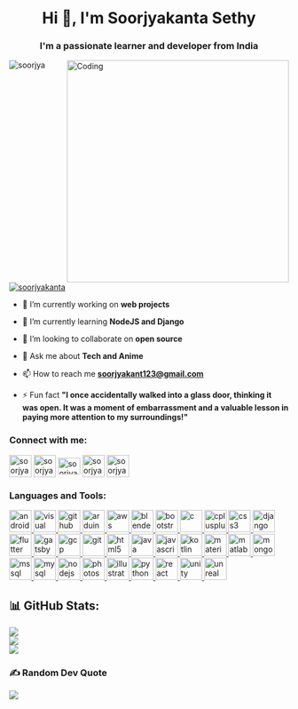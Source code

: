 <h1 align="center">Hi 👋, I'm Soorjyakanta Sethy</h1>
<h3 align="center">I'm a passionate learner and developer from India</h3>
<img align="right" alt="Coding" width="400" src="https://camo.githubusercontent.com/cae12fddd9d6982901d82580bdf321d81fb299141098ca1c2d4891870827bf17/68747470733a2f2f6d69726f2e6d656469756d2e636f6d2f6d61782f313336302f302a37513379765349765f7430696f4a2d5a2e676966">

<p align="left"> <img src="https://komarev.com/ghpvc/?username=soorjya&label=Profile%20views&color=0e75b6&style=flat" alt="soorjya" /> </p>

<p align="left"> <a href="https://twitter.com/soorjyakanta" target="blank"><img src="https://img.shields.io/twitter/follow/soorjyakanta?logo=twitter&style=for-the-badge" alt="soorjyakanta" /></a> </p>

- 🔭 I’m currently working on **web projects**

- 🌱 I’m currently learning **NodeJS and Django**

- 👯 I’m looking to collaborate on **open source**

- 💬 Ask me about **Tech and Anime**

- 📫 How to reach me **soorjyakant123@gmail.com**

- ⚡ Fun fact **"I once accidentally walked into a glass door, thinking it was open. It was a moment of embarrassment and a valuable lesson in paying more attention to my surroundings!"**

<h3 align="left">Connect with me:</h3>
<p align="left">
<a href="https://twitter.com/soorjyakanta" target="blank"><img align="center" src="https://img.icons8.com/?size=512&id=13963&format=png" alt="soorjyakanta" height="40" width="40" /></a>
<a href="https://linkedin.com/in/soorjyakanta-sethy-60796b1a0" target="blank"><img align="center" src="https://img.icons8.com/?size=512&id=13930&format=png" alt="soorjyakanta-sethy-60796b1a0" height="40" width="40" /></a>
<a href="https://www.codechef.com/users/soorjya123" target="blank"><img align="center" src="https://cdn.jsdelivr.net/npm/simple-icons@3.1.0/icons/codechef.svg" alt="soorjya123" height="30" width="40" /></a>
<a href="https://www.leetcode.com/soorjyakanta057" target="blank"><img align="center" src="https://img.icons8.com/?size=512&id=wDGo581Ea5Nf&format=png" alt="soorjyakanta057" height="40" width="40" /></a>
<a href="https://auth.geeksforgeeks.org/user/soorjyakv1rz" target="blank"><img align="center" src="https://img.icons8.com/?size=512&id=AbQBhN9v62Ob&format=png" alt="soorjyakv1rz" height="40" width="40" /></a>
</p>

<h3 align="left">Languages and Tools:</h3>
<p align="left"> <a href="https://developer.android.com" target="_blank" rel="noreferrer"> <img src="https://img.icons8.com/?size=512&id=P2AnGyiJxMpp&format=png" alt="android" width="40" height="40"/> </a>
<a href="https://code.visualstudio.com/" target="_blank" rel="noreferrer"> <img src="https://img.icons8.com/?size=512&id=9OGIyU8hrxW5&format=png" alt="visual studio code" width="40" height="40"/> </a> <a href="https://github.com/" target="_blank" rel="noreferrer"> <img src="https://cdn-icons-png.flaticon.com/512/733/733553.png" alt="github" width="40" height="40"/> </a> <a href="https://www.arduino.cc/" target="_blank" rel="noreferrer"> <img src="https://cdn.worldvectorlogo.com/logos/arduino-1.svg" alt="arduino" width="40" height="40"/> </a> <a href="https://aws.amazon.com" target="_blank" rel="noreferrer"> <img src="https://img.icons8.com/?size=512&id=33039&format=png" alt="aws" width="40" height="40"/> </a> <a href="https://www.blender.org/" target="_blank" rel="noreferrer"> <img src="https://download.blender.org/branding/community/blender_community_badge_white.svg" alt="blender" width="40" height="40"/> </a> <a href="https://getbootstrap.com" target="_blank" rel="noreferrer"> <img src="https://img.icons8.com/?size=512&id=84710&format=png" alt="bootstrap" width="40" height="40"/> </a> <a href="https://www.cprogramming.com/" target="_blank" rel="noreferrer"> <img src="https://img.icons8.com/?size=512&id=40670&format=png" alt="c" width="40" height="40"/> </a> <a href="https://www.w3schools.com/cpp/" target="_blank" rel="noreferrer"> <img src="https://img.icons8.com/?size=512&id=40669&format=png" alt="cplusplus" width="40" height="40"/> </a> <a href="https://www.w3schools.com/css/" target="_blank" rel="noreferrer"> <img src="https://img.icons8.com/?size=512&id=21278&format=png" alt="css3" width="40" height="40"/> </a> <a href="https://www.djangoproject.com/" target="_blank" rel="noreferrer"> <img src="https://cdn.worldvectorlogo.com/logos/django.svg" alt="django" width="40" height="40"/> </a> <a href="https://flutter.dev" target="_blank" rel="noreferrer"> <img src="https://www.vectorlogo.zone/logos/flutterio/flutterio-icon.svg" alt="flutter" width="40" height="40"/> </a> <a href="https://www.gatsbyjs.com/" target="_blank" rel="noreferrer"> <img src="https://www.vectorlogo.zone/logos/gatsbyjs/gatsbyjs-icon.svg" alt="gatsby" width="40" height="40"/> </a> <a href="https://cloud.google.com" target="_blank" rel="noreferrer"> <img src="https://www.vectorlogo.zone/logos/google_cloud/google_cloud-icon.svg" alt="gcp" width="40" height="40"/> </a> <a href="https://git-scm.com/" target="_blank" rel="noreferrer"> <img src="https://www.vectorlogo.zone/logos/git-scm/git-scm-icon.svg" alt="git" width="40" height="40"/> </a> <a href="https://www.w3.org/html/" target="_blank" rel="noreferrer"> <img src="https://img.icons8.com/?size=512&id=20909&format=png" alt="html5" width="40" height="40"/> </a> <a href="https://www.java.com" target="_blank" rel="noreferrer"> <img src="https://img.icons8.com/?size=512&id=13679&format=png" alt="java" width="40" height="40"/> </a> <a href="https://developer.mozilla.org/en-US/docs/Web/JavaScript" target="_blank" rel="noreferrer"> <img src="https://img.icons8.com/?size=512&id=108784&format=png" alt="javascript" width="40" height="40"/> </a> <a href="https://kotlinlang.org" target="_blank" rel="noreferrer"> <img src="https://www.vectorlogo.zone/logos/kotlinlang/kotlinlang-icon.svg" alt="kotlin" width="40" height="40"/> </a> <a href="https://materializecss.com/" target="_blank" rel="noreferrer"> <img src="https://seeklogo.com/images/M/materialize-logo-0FCAD8A6F8-seeklogo.com.png" alt="materialize" width="40" height="40"/> </a> <a href="https://www.mathworks.com/" target="_blank" rel="noreferrer"> <img src="https://upload.wikimedia.org/wikipedia/commons/2/21/Matlab_Logo.png" alt="matlab" width="40" height="40"/> </a> <a href="https://www.mongodb.com/" target="_blank" rel="noreferrer"> <img src="https://img.icons8.com/?size=512&id=74402&format=png" alt="mongodb" width="40" height="40"/> </a> <a href="https://www.microsoft.com/en-us/sql-server" target="_blank" rel="noreferrer"> <img src="https://www.svgrepo.com/show/303229/microsoft-sql-server-logo.svg" alt="mssql" width="40" height="40"/> </a> <a href="https://www.mysql.com/" target="_blank" rel="noreferrer"> <img src="https://img.icons8.com/?size=512&id=UFXRpPFebwa2&format=png" alt="mysql" width="40" height="40"/> </a> <a href="https://nodejs.org" target="_blank" rel="noreferrer"> <img src="https://img.icons8.com/?size=512&id=54087&format=png" alt="nodejs" width="40" height="40"/> </a> <a href="https://www.photoshop.com/en" target="_blank" rel="noreferrer"> <img src="https://img.icons8.com/?size=512&id=13677&format=png" alt="photoshop" width="40" height="40"/> </a> <a href="https://www.adobe.com/in/products/illustrator/free-trial-download.html" target="_blank" rel="noreferrer"> <img src="https://profilinator.rishav.dev/skills-assets/adobe_illustrator-icon.svg" alt="illustrator" width="40" height="40"/> </a> <a href="https://www.python.org" target="_blank" rel="noreferrer"> <img src="https://img.icons8.com/?size=512&id=13441&format=png" alt="python" width="40" height="40"/> </a> <a href="https://reactjs.org/" target="_blank" rel="noreferrer"> <img src="https://img.icons8.com/?size=512&id=NfbyHexzVEDk&format=png" alt="react" width="40" height="40"/> </a> <a href="https://unity.com/" target="_blank" rel="noreferrer"> <img src="https://www.vectorlogo.zone/logos/unity3d/unity3d-icon.svg" alt="unity" width="40" height="40"/> </a> <a href="https://unrealengine.com/" target="_blank" rel="noreferrer"> <img src="https://img.icons8.com/?size=512&id=34301&format=png" alt="unreal" width="40" height="40"/> </a> </p>

## 📊 GitHub Stats:
![](https://github-readme-stats.vercel.app/api?username=soorjya&theme=dark&hide_border=true&include_all_commits=false&count_private=false)<br/>
![](https://github-readme-streak-stats.herokuapp.com/?user=soorjya&theme=dark&hide_border=true)<br/>
![](https://github-readme-stats.vercel.app/api/top-langs/?username=soorjya&theme=dark&hide_border=true&include_all_commits=false&count_private=false&layout=compact)


### ✍️ Random Dev Quote
![](https://quotes-github-readme.vercel.app/api?type=horizontal&theme=radical)

